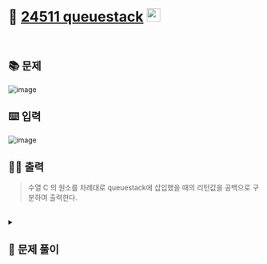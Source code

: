 <br>

# 🎢 [24511 queuestack](http://www.acmicpc.net/problem/24511) <img height="27px" width="27px" src="https://static.solved.ac/tier_small/8.svg"/>
<br>

## 📚 문제
![image](https://github.com/user-attachments/assets/535e6c5b-62a2-453e-9e9e-356e90aec952)
<br>

## ⌨️ 입력
![image](https://github.com/user-attachments/assets/53593f3a-4e01-48c4-b953-00ebba68fbe8)
<br>

## 🏃‍♂️ 출력
> 수열 C 의 원소를 차례대로 queuestack에 삽입했을 때의 리턴값을 공백으로 구분하여 출력한다.

<br>
<details>

  <summary> 
  
  ## 🎈 문제 풀이
  </summary>
  
## 🙈 문제에 대한 생각
> 스택의 경우 push연산과 pop연산을 했을 때 push한 값이 pop이 되는것 -> 사실상 없는것과 마찬가지
>
> 큐는 이미 초기에 저장되어있는 값이 pop을 했을때 나온다.
>
> 문제를 잘 살펴본 결과 출력되는 값은 결국 마지막 큐에서 pop되는 값임을 알아냄
>
> 각 큐를 하나의 큐로 생각하고 deque에 초기값을 삽입 (여기서 큐를 deque를 사용)
>
> 다섯째 줄에 삽입할 원소를 담고있는 수열 C를 차례대로 deque의 왼쪽에 삽입

</br>

## 📄 중요 로직
> 1. 0일경우 초기값이 들어있는 리스트에서 지금 인덱스에 저장되어있는 값에 접근한다.
> 2. 그 값을 deque에 저장한다.
> 3. 반복문을 수열 C의 길이 만큼 돌린다.
> 4. 수열 C의 값이 저장되어있는 리스트를 인덱스 0부터 차례대로 접근하여 큐의 왼쪽에 삽입한다.
> 5. 큐에서 pop연산을 수행하여 출력한다.

</br>

## 📜 전체 로직
> 1. queuestack을 구성하는 자료구조의 개수 입력 받을 변수 선언
> 2. 0일때 큐, 스택일때 1인 수열을 입력받을 리스트 선언 (각각을 공백한 칸 으로 구분)
> 3. queuestack에 저장할 초기값을 입력받을 리스트 선언 (각각을 공백한 칸 으로 구분)
> 4. 삽입할 수열의 길이를 입력받을 변수 선언
> 5. 삽입할 수열을 입력받고 저장할 리스트 선언 (각각을 공백한 칸 으로 구분)
> 6. 위의 중요로직 수행

</details>
<!-- ## 🪄 참고 자료 --!>
